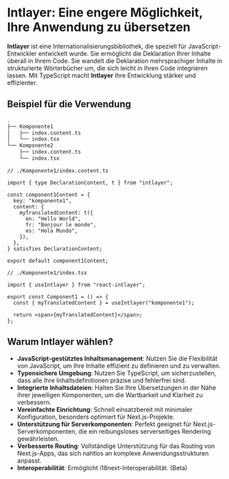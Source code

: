 # Intlayer: Eine engere Möglichkeit, Ihre Anwendung zu übersetzen

**Intlayer** ist eine Internationalisierungsbibliothek, die speziell für JavaScript-Entwickler entwickelt wurde. Sie ermöglicht die Deklaration Ihrer Inhalte überall in Ihrem Code. Sie wandelt die Deklaration mehrsprachiger Inhalte in strukturierte Wörterbücher um, die sich leicht in Ihren Code integrieren lassen. Mit TypeScript macht **Intlayer** Ihre Entwicklung stärker und effizienter.

## Beispiel für die Verwendung

```bash
.
├── Komponente1
│   ├── index.content.ts
│   └── index.tsx
└── Komponente2
    ├── index.content.ts
    └── index.tsx
```

```tsx
// ./Komponente1/index.content.ts

import { type DeclarationContent, t } from "intlayer";

const component1Content = {
  key: "komponente1",
  content: {
    myTranslatedContent: t({
      en: "Hello World",
      fr: "Bonjour le monde",
      es: "Hola Mundo",
    }),
  },
} satisfies DeclarationContent;

export default component1Content;
```

```tsx
// ./Komponente1/index.tsx

import { useIntlayer } from "react-intlayer";

export const Component1 = () => {
  const { myTranslatedContent } = useIntlayer("komponente1");

  return <span>{myTranslatedContent}</span>;
};
```

## Warum Intlayer wählen?

- **JavaScript-gestütztes Inhaltsmanagement**: Nutzen Sie die Flexibilität von JavaScript, um Ihre Inhalte effizient zu definieren und zu verwalten.
- **Typensichere Umgebung**: Nutzen Sie TypeScript, um sicherzustellen, dass alle Ihre Inhaltsdefinitionen präzise und fehlerfrei sind.
- **Integrierte Inhaltsdateien**: Halten Sie Ihre Übersetzungen in der Nähe ihrer jeweiligen Komponenten, um die Wartbarkeit und Klarheit zu verbessern.
- **Vereinfachte Einrichtung**: Schnell einsatzbereit mit minimaler Konfiguration, besonders optimiert für Next.js-Projekte.
- **Unterstützung für Serverkomponenten**: Perfekt geeignet für Next.js-Serverkomponenten, die ein reibungsloses serverseitiges Rendering gewährleisten.
- **Verbesserte Routing**: Vollständige Unterstützung für das Routing von Next.js-Apps, das sich nahtlos an komplexe Anwendungsstrukturen anpasst.
- **Interoperabilität**: Ermöglicht i18next-Interoperabilität. (Beta)
